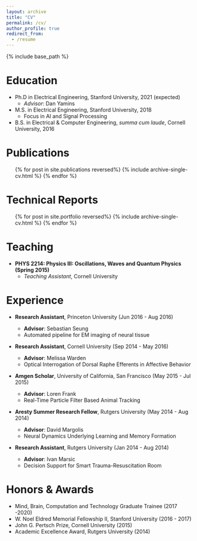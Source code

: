 ```yaml
---
layout: archive
title: "CV"
permalink: /cv/
author_profile: true
redirect_from:
  - /resume
---
```


{% include base_path %}

Education
======
* Ph.D in Electrical Engineering, Stanford University, 2021 (expected)
  * *Advisor*: Dan Yamins
* M.S. in Electrical Engineering, Stanford University, 2018
  * Focus in AI and Signal Processing
* B.S. in Electrical & Computer Engineering,  _summa cum laude_, Cornell University, 2016

Publications
======
  <ul>{% for post in site.publications reversed%}
    {% include archive-single-cv.html %}
  {% endfor %}</ul>
  
Technical Reports
======
  <ul>{% for post in site.portfolio reversed%}
    {% include archive-single-cv.html %}
  {% endfor %}</ul>

Teaching
======
* **PHYS 2214: Physics III: Oscillations, Waves and Quantum Physics (Spring 2015)**
  * *Teaching Assistant*, Cornell University

Experience
======
* __Research Assistant__, Princeton University (Jun 2016 - Aug 2016)
  * __Advisor__: Sebastian Seung
  * Automated pipeline for EM imaging of neural tissue

* __Research Assistant__, Cornell University (Sep 2014 - May 2016)
  * __Advisor__: Melissa Warden
  * Optical Interrogation of Dorsal Raphe Efferents in Affective Behavior
  
* __Amgen Scholar__, University of California, San Francisco (May 2015 - Jul 2015)
  * __Advisor__: Loren Frank
  * Real-Time Particle Filter Based Animal Tracking
  
* __Aresty Summer Research Fellow__, Rutgers University (May 2014 - Aug 2014)
  * __Advisor__: David Margolis
  * Neural Dynamics Underlying Learning and Memory Formation
  
* __Research Assistant__, Rutgers University (Jan 2014 - Aug 2014)
  * __Advisor__: Ivan Marsic
  * Decision Support for Smart Trauma-Resuscitation Room
  
Honors & Awards
======
* Mind, Brain, Computation and Technology Graduate Trainee (2017 -2020)
* W. Noel Eldred Memorial Fellowship II, Stanford University (2016 - 2017)
* John G. Pertsch Prize, Cornell University (2015)
* Academic Excellence Award, Rutgers University (2014)
  
